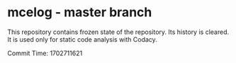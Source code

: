 # mcelog - master branch

This repository contains frozen state of the repository.
Its history is cleared. It is used only for static code
analysis with Codacy.

Commit Time: 1702711621